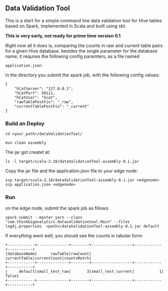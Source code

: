 ## Data Validation Tool

This is a start for a simple command line data validation tool for Hive tables based on Spark, implemented in Scala and
built using sbt.

**This is very early, not ready for prime time version 0.1**

Right now all it does is, comparing the counts in raw and current table pairs
for a given Hive database. besides the single parameter for the database name,
it requires the following config paramters, as a file named

  `application.json`

in the directory you submit the spark job, with the following config values:
```
{
    "hCatServer": "127.0.0.1",
    "hCatPort": 50111,
    "hCatUser": "hcat",
    "rawTablePostFix": "_raw",
    "currentTablePostFix": "_current"
}
```

### Build an Deploy

`cd <your_path>/dataValidationTool/`

`mvn clean assembly`

The jar got createt at:

`ls -l target/scala-2.10/dataValidationTool-assembly-0.1.jar`

Copy the jar file and the application.json file to your edge node:

```
scp target/scala-2.10/dataValidationTool-assembly-0.1.jar <edgenode>
scp application.json <edgenode>
```

### Run

on the edge node, submit the spark job as fillows:

`spark-submit --master yarn --class "com.thinkbiganalytics.datavalidationtool.Main" --files log4j.properties  <path>/dataValidationTool-assembly-0.1.jar default`

If everything went well, you should see the counts in tabular form:

```
+------------+--------------+--------+------------------+------------+-----------+
|databaseName|      rawTable|rawCount|      currentTable|currentCount|countsMatch|
+------------+--------------+--------+------------------+------------+-----------+
|     default|small_test_raw|       3|small_test_current|           1|      false|
+------------+--------------+--------+------------------+------------+-----------+
```

